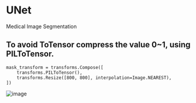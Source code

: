 # UNet
Medical Image Segmentation


## To avoid ToTensor compress the value 0~1, using PILToTensor.
```
mask_transform = transforms.Compose([
    transforms.PILToTensor(),
    transforms.Resize([800, 800], interpolation=Image.NEAREST),
])
```


![image](https://github.com/user-attachments/assets/e872eae0-72d9-4b07-b9d4-c41a651743c7)

